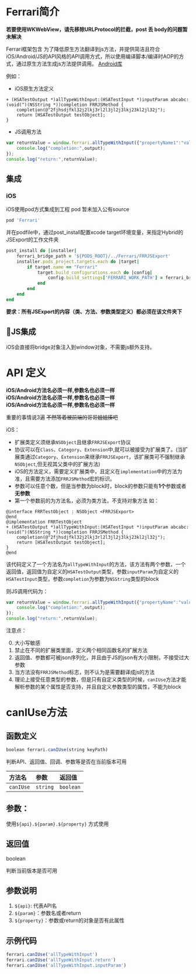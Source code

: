 # Ferrari简介

**若要使用WKWebView，请先移除URLProtocol的拦截，post 丢 body的问题暂未解决**

Ferrari框架包含
为了降低原生方法翻译到js方法，并提供简洁且符合iOS/Android/JS的API风格的API调用方式，所以使用编译脚本/编译时AOP的方式，通过原生方法生成js方法提供调用。
[Android库](https://github.com/snailycy/AndroidHybridLib)

例如：
- iOS原生方法定义

```objc
+ (HSATestOutput *)allTypeWithInput:(HSATestInput *)inputParam abcabc:(void(^)(NSString *))completion FRRJSMethod {
    completion(@"2fjhsdjfkl32j2lkj3rl2l3jl2j3lkj23kl2jl32j");
    return [HSATestOutput testObject];
}
```

- JS调用方法
```js
var returnValue = window.ferrari.allTypeWithInput({"propertyName1":"value1","propertyName2":23333},(output)=>{
    console.log("completion:",output);
});
console.log("return:",returnValue);
```


## 集成
### iOS
iOS使用pod方式集成到工程
pod 暂未加入公有source

```ruby
pod 'Ferrari'
```
并在podfile中，通过post_install配置xcode target环境变量，来指定Hybrid的JSExport的工作文件夹
```ruby
post_install do |installer|
    ferrari_bridge_path = '${PODS_ROOT}/../Ferrari/FRRJSExport'
    installer.pods_project.targets.each do |target|
        if target.name == "Ferrari"
            target.build_configurations.each do |config|
                config.build_settings['FERRARI_WORK_PATH'] = ferrari_bridge_path
            end
        end
    end
end
```
**要求：所有JSExport的内容（类、方法、参数类型定义）都必须在该文件夹下**

## JS集成
iOS会直接将bridge对象注入到window对象，不需要js额外支持。


# API 定义

**iOS/Android方法名必须一样,参数名也必须一样**<br />
**iOS/Android方法名必须一样,参数名也必须一样**<br />
**iOS/Android方法名必须一样,参数名也必须一样**<br />

重要的事情说3遍 ~~不然等着被前端的哥哥姐姐揍吧~~

iOS：
- 扩展类定义须继承`NSObject`且继承`FRRJSExport`协议
- 协议可以在`Class`、`Category`、`Extension`中,就可以被接受为扩展类了。(当扩展类通过`Category`、`Extension`来继承`FRRJSExport`，该扩展类可不强制继承`NSObject`,但无视其父类中的扩展方法)
- iOS的方法定义，需要定义扩展类中，且定义在`implementation`中的方法为准，且需要方法添加`FRRJSMethod`宏的标识。
- 参数可以任意个数，但是当参数为block时，block的参数只能有**1个**参数或者**无参数**
- 第一个参数前的为方法名，必须为类方法，不支持对象方法
如：

```objc
@interface FRRTestObject : NSObject <FRRJSExport>
@end
@implementation FRRTestObject
+ (HSATestOutput *)allTypeWithInput:(HSATestInput *)inputParam abcabc:(void(^)(NSString *))completion FRRJSMethod {
    completion(@"2fjhsdjfkl32j2lkj3rl2l3jl2j3lkj23kl2jl32j");
    return [HSATestOutput testObject];
}
@end
```

该代码定义了一个方法名为`allTypeWithInput`的方法，该方法有两个参数，一个返回值，返回值为自定义的`HSATestOutput`类型，参数`inputParam`为自定义的`HSATestInput`类型，参数`completion`为参数为`NSString`类型的block

则JS调用代码为：

```js
var returnValue = window.ferrari.allTypeWithInput({"propertyName":"value1",propertyName:23333},(output)=>{
    console.log("completion:",output);
});
console.log("return:",returnValue);
```

注意点：

0. 大小写敏感
0. 禁止在不同的扩展类里面，定义两个相同函数名的扩展方法
0. 返回值、参数都可被json序列化，并且由于JS的json有大小限制，不接受过大参数
0. 当方法没有`FRRJSMethod`标志，则不认为是需要翻译成js的方法
0. 理论上接受任意类型的参数，但是只有自定义类型的时候，`canIUse`方法才能解析参数的某个属性是否支持，并且自定义参数类型的属性，不能为block


# canIUse方法

## 函数定义
```javascript
boolean ferrari.canIUse(string keyPath)
```

判断API、返回值、回调、参数等是否在当前版本可用

| 方法名  | 参数    | 返回值  |
|:---     |:---     |:---     |
|`canIUse`|`string` |`boolean`|

## 参数：

使用`${api}.${param}.${property}` 方式使用

## 返回值
boolean

判断当前版本是否可用

## 参数说明

1. `${api}`: 代表API名
1. `${param}`：参数名或者return
1. `${property}`：参数或return的对象是否有此属性

## 示例代码
```javascript
ferrari.canIUse('allTypeWithInput')
ferrari.canIUse('allTypeWithInput.return')
ferrari.canIUse('allTypeWithInput.inputParam')
```
